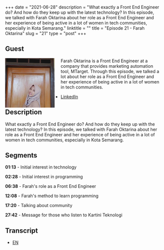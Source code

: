 +++
date = "2021-06-28"
description = "What exactly a Front End Engineer do? And how do they keep up with the latest technology? In this episode, we talked with Farah Oktarina about her role as a Front End Engineer and her experience of being active in a lot of women in tech communities, especially in Kota Semarang."
linktitle = ""
title = "Episode 21 - Farah Oktarina"
slug = "21"
type = "post"
+++

## Guest

<img style="float: left; width: 160px; margin-right: 20px;" src="/img/ep21.jpg">

Farah Oktarina is a Front End Engineer at a company that provides marketing automation tool, MTarget. Through this episode, we talked a lot about her role as a Front End Engineer and her experience of being active in a lot of women in tech communities.

- [LinkedIn](https://www.linkedin.com/in/farah-oktarina/)

## Description

What exactly a Front End Engineer do? And how do they keep up with the latest technology? In this episode, we talked with Farah Oktarina about her role as a Front End Engineer and her experience of being active in a lot of women in tech communities, especially in Kota Semarang.

<div class="audioplayer">
    <audio>
        <source src="https://anchor.fm/s/9cae1b8/podcast/play/36333092/https%3A%2F%2Fd3ctxlq1ktw2nl.cloudfront.net%2Fstaging%2F2021-5-28%2F4c4aaae3-d6ad-b83d-6c08-0e224cc05601.mp3" rel="preload" as="audio">
    </audio>
</div>

## Segments

**01:13** - Initial interest in technology

**02:28** - Initial interest in programming

**06:38** - Farah's role as a Front End Engineer

**12:08** - Farah's method to learn programming

**17:20** - Talking about community

**27:42** - Message for those who listen to Kartini Teknologi

## Transcript

- [EN](transcript)

